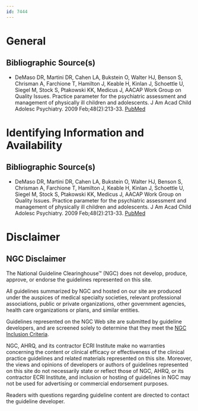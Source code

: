 ```yaml
---
id: 7444
---
```


# General

## Bibliographic Source(s)

- DeMaso DR, Martini DR, Cahen LA, Bukstein O, Walter HJ, Benson S, Chrisman A, Farchione T, Hamilton J, Keable H, Kinlan J, Schoettle U, Siegel M, Stock S, Ptakowski KK, Medicus J, AACAP Work Group on Quality Issues. Practice parameter for the psychiatric assessment and management of physically ill children and adolescents. J Am Acad Child Adolesc Psychiatry. 2009 Feb;48(2):213-33. [ PubMed ](http://www.ncbi.nlm.nih.gov/entrez/query.fcgi?cmd=Retrieve&db=pubmed&dopt=Abstract&list_uids=20040826)

# Identifying Information and Availability

## Bibliographic Source(s)

- DeMaso DR, Martini DR, Cahen LA, Bukstein O, Walter HJ, Benson S, Chrisman A, Farchione T, Hamilton J, Keable H, Kinlan J, Schoettle U, Siegel M, Stock S, Ptakowski KK, Medicus J, AACAP Work Group on Quality Issues. Practice parameter for the psychiatric assessment and management of physically ill children and adolescents. J Am Acad Child Adolesc Psychiatry. 2009 Feb;48(2):213-33. [ PubMed ](http://www.ncbi.nlm.nih.gov/entrez/query.fcgi?cmd=Retrieve&db=pubmed&dopt=Abstract&list_uids=20040826)

# Disclaimer

## NGC Disclaimer

The National Guideline Clearinghouse™ (NGC) does not develop, produce, approve, or endorse the guidelines represented on this site.

All guidelines summarized by NGC and hosted on our site are produced under the auspices of medical specialty societies, relevant professional associations, public or private organizations, other government agencies, health care organizations or plans, and similar entities.

Guidelines represented on the NGC Web site are submitted by guideline developers, and are screened solely to determine that they meet the [NGC Inclusion Criteria](/help-and-about/summaries/inclusion-criteria).

NGC, AHRQ, and its contractor ECRI Institute make no warranties concerning the content or clinical efficacy or effectiveness of the clinical practice guidelines and related materials represented on this site. Moreover, the views and opinions of developers or authors of guidelines represented on this site do not necessarily state or reflect those of NGC, AHRQ, or its contractor ECRI Institute, and inclusion or hosting of guidelines in NGC may not be used for advertising or commercial endorsement purposes.

Readers with questions regarding guideline content are directed to contact the guideline developer.

